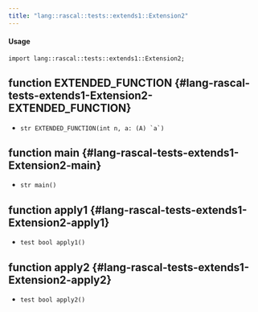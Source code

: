 ```yaml
---
title: "lang::rascal::tests::extends1::Extension2"
---
```


#### Usage

`import lang::rascal::tests::extends1::Extension2;`


## function EXTENDED_FUNCTION {#lang-rascal-tests-extends1-Extension2-EXTENDED_FUNCTION}

* ``str EXTENDED_FUNCTION(int n, a: (A) `a`)``

## function main {#lang-rascal-tests-extends1-Extension2-main}

* ``str main()``

## function apply1 {#lang-rascal-tests-extends1-Extension2-apply1}

* ``test bool apply1()``

## function apply2 {#lang-rascal-tests-extends1-Extension2-apply2}

* ``test bool apply2()``

